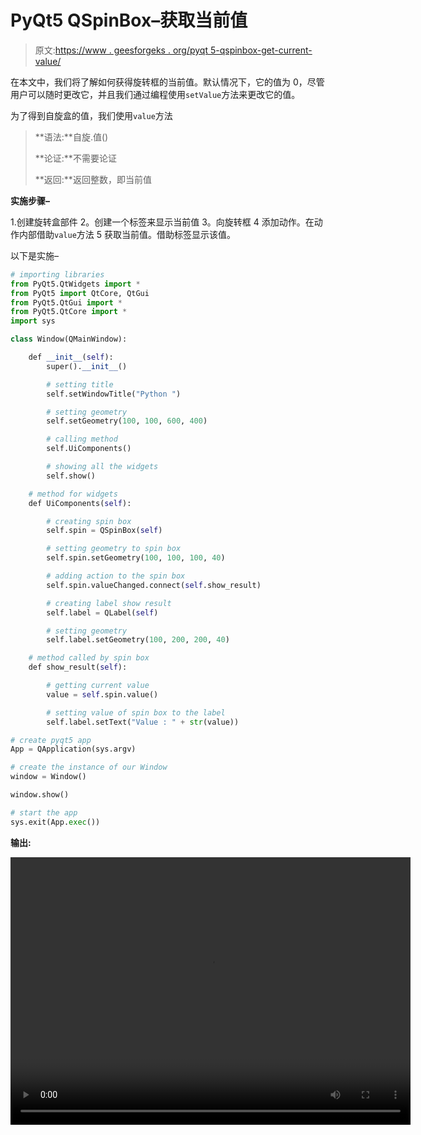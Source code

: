 # PyQt5 QSpinBox–获取当前值

> 原文:[https://www . geesforgeks . org/pyqt 5-qspinbox-get-current-value/](https://www.geeksforgeeks.org/pyqt5-qspinbox-getting-current-value/)

在本文中，我们将了解如何获得旋转框的当前值。默认情况下，它的值为 0，尽管用户可以随时更改它，并且我们通过编程使用`setValue`方法来更改它的值。

为了得到自旋盒的值，我们使用`value`方法

> **语法:**自旋.值()
> 
> **论证:**不需要论证
> 
> **返回:**返回整数，即当前值

**实施步骤–**

1.创建旋转盒部件
2。创建一个标签来显示当前值
3。向旋转框
4 添加动作。在动作内部借助`value`方法
5 获取当前值。借助标签显示该值。

以下是实施–

```py
# importing libraries
from PyQt5.QtWidgets import * 
from PyQt5 import QtCore, QtGui
from PyQt5.QtGui import * 
from PyQt5.QtCore import *
import sys

class Window(QMainWindow):

    def __init__(self):
        super().__init__()

        # setting title
        self.setWindowTitle("Python ")

        # setting geometry
        self.setGeometry(100, 100, 600, 400)

        # calling method
        self.UiComponents()

        # showing all the widgets
        self.show()

    # method for widgets
    def UiComponents(self):

        # creating spin box
        self.spin = QSpinBox(self)

        # setting geometry to spin box
        self.spin.setGeometry(100, 100, 100, 40)

        # adding action to the spin box
        self.spin.valueChanged.connect(self.show_result)

        # creating label show result
        self.label = QLabel(self)

        # setting geometry
        self.label.setGeometry(100, 200, 200, 40)

    # method called by spin box
    def show_result(self):

        # getting current value
        value = self.spin.value()

        # setting value of spin box to the label
        self.label.setText("Value : " + str(value))

# create pyqt5 app
App = QApplication(sys.argv)

# create the instance of our Window
window = Window()

window.show()

# start the app
sys.exit(App.exec())
```

**输出:**

<video class="wp-video-shortcode" id="video-405599-1" width="640" height="428" preload="metadata" controls=""><source type="video/mp4" src="https://media.geeksforgeeks.org/wp-content/uploads/20200430150646/Python-30-04-2020-15_06_18.mp4?_=1">[https://media.geeksforgeeks.org/wp-content/uploads/20200430150646/Python-30-04-2020-15_06_18.mp4](https://media.geeksforgeeks.org/wp-content/uploads/20200430150646/Python-30-04-2020-15_06_18.mp4)</video>
